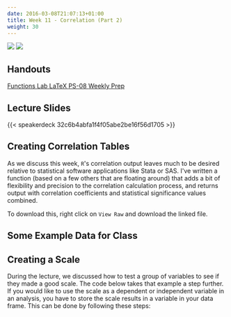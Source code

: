 ```yaml
---
date: 2016-03-08T21:07:13+01:00
title: Week 11 - Correlation (Part 2)
weight: 30
---
```

![](https://img.shields.io/badge/semester-Fall%2C%202017-blue.svg) ![](https://img.shields.io/badge/release-updated-brightgreen.svg) 

## Handouts

<a class="btn btn-primary btn-outline btn-xs{{end}}" href="https://github.com/slu-soc5050/Week-11/blob/master/Functions/week-11-r.pdf" target="_blank"> Functions </a>
<a class="btn btn-primary btn-outline btn-xs{{end}}" href="https://github.com/slu-soc5050/Week-11/blob/master/Lab/week-11-lab.pdf" target="_blank"> Lab </a>
<a class="btn btn-primary btn-outline btn-xs{{end}}" href="https://github.com/slu-soc5050/Week-11/blob/master/LaTeX/week-11-latex.pdf" target="_blank"> LaTeX </a>
<a class="btn btn-primary btn-outline btn-xs{{end}}" href="https://github.com/slu-soc5050/Week-11/blob/master/PS-08/ps-08.pdf" target="_blank"> PS-08 </a>
<a class="btn btn-primary btn-outline btn-xs{{end}}" href="https://github.com/slu-soc5050/Week-11/blob/master/WeeklyPrep/week-11-prep.pdf" target="_blank"> Weekly Prep </a>

## Lecture Slides
{{< speakerdeck 32c6b4abfa1f4f05abe2be16f56d1705 >}}

## Creating Correlation Tables
As we discuss this week, `R`'s correlation output leaves much to be desired relative to statistical software applications like Stata or SAS. I've written a function (based on a few others that are floating around) that adds a bit of flexibility and precision to the correlation calculation process, and returns output with correlation coefficients and statistical significance values combined.

<script data-gist-id="d9e63958439685d8764f1cf4a744da8e"></script>

To download this, right click on `View Raw` and download the linked file.

## Some Example Data for Class

<script data-gist-id="eff7358f57c492ce2ea58c67470de9fa"></script>

## Creating a Scale
During the lecture, we discussed how to test a group of variables to see if they made a good scale. The code below takes that example a step further. If you would like to use the scale as a dependent or independent variable in an analysis, you have to store the scale results in a variable in your data frame. This can be done by following these steps:

<script data-gist-id="e8db299364b5ffbee68b960b71bd9d55"></script>